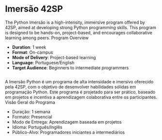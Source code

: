 # Imersão 42SP

The Python Imersão is a high-intensity, immersive program offered by 42SP, aimed at developing strong Python programming skills. This program is designed to be hands-on, project-based, and encourages collaborative learning among peers.
Program Overview

- **Duration**: 1 week
- **Format**: On-campus
- **Mode of Delivery**: Project-based learning
- **Language**: Portuguese/English
- **Target Audience**: Beginners to intermediate programmers


## 
A Imersão Python é um programa de alta intensidade e imersivo oferecido pela 42SP, com o objetivo de desenvolver habilidades sólidas em programação Python. Este programa é projetado para ser prático, baseado em projetos e incentiva a aprendizagem colaborativa entre os participantes.
Visão Geral do Programa

- Duração: 1 semana
- Formato: Presencial
- Modo de Entrega: Aprendizagem baseada em projetos
- Idioma: Português/Inglês
- Público-Alvo: Programadores iniciantes a intermediários
